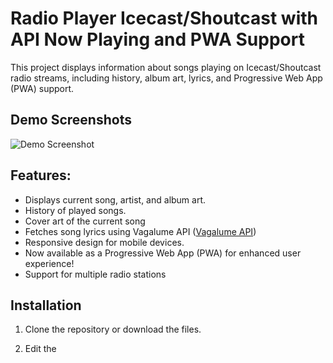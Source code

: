 # Radio Player Icecast/Shoutcast with API Now Playing and PWA Support

This project displays information about songs playing on Icecast/Shoutcast radio streams, including history, album art, lyrics, and Progressive Web App (PWA) support.

## Demo Screenshots

![Demo Screenshot](https://i.imgur.com/oULEMgZ.jpeg)

## Features:

* Displays current song, artist, and album art.
* History of played songs.
* Cover art of the current song
* Fetches song lyrics using Vagalume API ([Vagalume API](https://api.vagalume.com.br/docs/))
* Responsive design for mobile devices.
* Now available as a Progressive Web App (PWA) for enhanced user experience!
* Support for multiple radio stations

## Installation

1. Clone the repository or download the files.

2. Edit the <script> in the index.html

```javascript
<script>
            window.streams = {
                timeRefresh: 5000,
                stations: [
                    {
                        name: "Jailson Web Rádio",
                        hash: "jailson",
                        description: "Música sem parar",
                        logo: "assets/jailson_logo.png",
                        album:
                            "assets/jailson_cover.png",
                        cover:
                            "assets/jailson_cover.png",
                        api: "",
                        stream_url: "https://stream.zeno.fm/yn65fsaurfhvv",
                        tv_url: "https://eu1.servers10.com:2020/VideoPlayer/8106?autoplay=1",
                        server: "spotify",
                        program: {
                            time: "00:00",
                            name: "Jailson Web Radio",
                            description: "AO VIVO // ON AIR",
                        },
                        social: {
                            facebook: "https://facebook.com/",
                            twitter: "https://twitter.com/",
                            instagram: "https://www.instagram.com//",
                        },
                        apps: {
                            android: "#",
                            ios: "#",
                        },
                    },
                    {
                        name: "BENDICIÓN STEREO",
                        hash: "bendicion",
                        description: "Bendecidos para bendecir!",
                        logo: "assets/default.png",
                        album:
                            "assets/cover.png",
                        cover:
                            "assets/cover.png",
                        api: "get_stream_title.php?url=https://sv2.globalhostlive.com/proxy/bendistereo/stream2",
                        stream_url: "https://sv2.globalhostlive.com/proxy/bendistereo/stream2",
                        tv_url: "https://eu1.servers10.com:2020/VideoPlayer/8106?autoplay=1",
                        server: "spotify",
                        program: {
                            time: "11:00",
                            name: "Bendición Stereo",
                            description: "EN VIVO // ON AIR",
                        },
                        social: {
                            facebook: "https://facebook.com/BendicionStereo",
                            twitter: "https://twitter.com/BendiStereo",
                            instagram: "https://www.instagram.com/BendiStereo/",
                        },
                        apps: {
                            android: "#",
                            ios: "#",
                        },
                    },                    
                ],
            };
        </script>

 ```


   **Explanation:**

   * **Required fields:** `name`, `hash`, `description`, `logo`, `album`, `cover`, `stream_url`, `server` 
   * **Optional fields:** 
     * You can leave fields like  `api`, `tv_url`, `program`, `social`, `apps` empty or comment them out (`//`) if they are not applicable to your radio station.
     * Within the `apps` object, you can leave the `android` or `ios` fields empty (`""`) or comment them out  (`//`) if you don't have app links.
    
       

3. Open The assets folder and add your logo named "cover.png"


4. Just put the files in your server or use Free Hosting


## Free Hosting

[![Deploy with Vercel](https://vercel.com/button)](https://vercel.com/new/clone?repository-url=https://github.com/jailsonsb2/player_html)
[![Deploy to Netlify](https://www.netlify.com/img/deploy/button.svg)](https://app.netlify.com/start/deploy?repository=https://github.com/jailsonsb2/player_html)


## Radio Metadata API

Get real-time metadata from online radio streams!

### How to Use:

1. **Start Monitoring:** Use the `/start_monitoring/` endpoint to begin tracking a radio station. 
   - **Example:** `https:twj.es/start_monitoring/?radio_url=https://example.com/stream` 

2. **Get Radio Information:** Once monitoring is started, access the `/radio_info/` endpoint for real-time metadata and history.
   - **Example:** `https:twj.es/radio_info/?radio_url=https://example.com/stream` 

### Available Endpoints:

* `/start_monitoring/` **(GET):** Starts monitoring a radio stream. You must start monitoring before retrieving information.
    - **Required Parameter:** `radio_url`: The URL of the radio stream. 
* `/get_stream_title/` **(GET):** Retrieves the current song's title and album art from the radio stream.
    - **Required Parameter:** `url`: The URL of the radio stream. 
* `/radio_info/` **(GET):** Provides real-time information about the radio station, including the currently playing song and recent history.
    - **Required Parameter:** `radio_url`: The URL of the radio stream. 
* `/radio_history/` **(GET):** Fetches the complete song history from the database for a given radio station. You can set an optional limit on the number of records returned.
    - **Required Parameter:** `radio_url`: The URL of the radio stream.
    - **Optional Parameter:** `limit`: The maximum number of records to return.

### Contact

contato@jailson.es


## Contributing

1. Fork the project.
2. Create a branch for your feature (`git checkout -b feature/new-feature`).
3. Commit your changes (`git commit -am 'Add new feature'`).
4. Push to the branch (`git push origin feature/new-feature`).
5. Create a new Pull Request.

## License

This project is licensed under the MIT License. See the [LICENSE](LICENSE) file for details.

